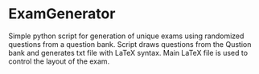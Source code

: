 # ExamGenerator
Simple python script for generation of unique exams using randomized questions from a question bank.
Script draws questions from the Qustion bank and generates txt file with LaTeX syntax. Main LaTeX file is 
used to control the layout of the exam.
